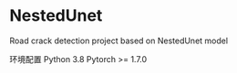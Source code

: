 # NestedUnet
Road crack detection project based on NestedUnet model

环境配置
Python 3.8
Pytorch >= 1.7.0
